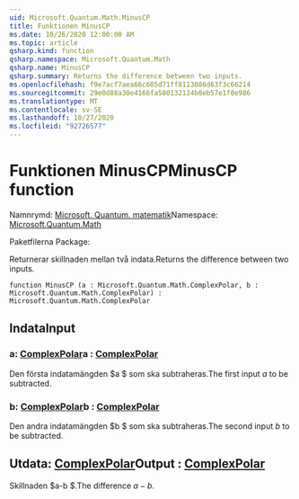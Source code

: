 ```yaml
---
uid: Microsoft.Quantum.Math.MinusCP
title: Funktionen MinusCP
ms.date: 10/26/2020 12:00:00 AM
ms.topic: article
qsharp.kind: function
qsharp.namespace: Microsoft.Quantum.Math
qsharp.name: MinusCP
qsharp.summary: Returns the difference between two inputs.
ms.openlocfilehash: f9e7acf7aea66c605d71ff8113086d63f3c66214
ms.sourcegitcommit: 29e0d88a30e4166fa580132124b0eb57e1f0e986
ms.translationtype: MT
ms.contentlocale: sv-SE
ms.lasthandoff: 10/27/2020
ms.locfileid: "92726577"
---
```

# <a name="minuscp-function"></a><span data-ttu-id="4571e-102">Funktionen MinusCP</span><span class="sxs-lookup"><span data-stu-id="4571e-102">MinusCP function</span></span>

<span data-ttu-id="4571e-103">Namnrymd: [Microsoft. Quantum. matematik](xref:Microsoft.Quantum.Math)</span><span class="sxs-lookup"><span data-stu-id="4571e-103">Namespace: [Microsoft.Quantum.Math](xref:Microsoft.Quantum.Math)</span></span>

<span data-ttu-id="4571e-104">Paketfilerna [](https://nuget.org/packages/)</span><span class="sxs-lookup"><span data-stu-id="4571e-104">Package: [](https://nuget.org/packages/)</span></span>


<span data-ttu-id="4571e-105">Returnerar skillnaden mellan två indata.</span><span class="sxs-lookup"><span data-stu-id="4571e-105">Returns the difference between two inputs.</span></span>

```qsharp
function MinusCP (a : Microsoft.Quantum.Math.ComplexPolar, b : Microsoft.Quantum.Math.ComplexPolar) : Microsoft.Quantum.Math.ComplexPolar
```


## <a name="input"></a><span data-ttu-id="4571e-106">Indata</span><span class="sxs-lookup"><span data-stu-id="4571e-106">Input</span></span>

### <a name="a--complexpolar"></a><span data-ttu-id="4571e-107">a: [ComplexPolar](xref:Microsoft.Quantum.Math.ComplexPolar)</span><span class="sxs-lookup"><span data-stu-id="4571e-107">a : [ComplexPolar](xref:Microsoft.Quantum.Math.ComplexPolar)</span></span>

<span data-ttu-id="4571e-108">Den första indatamängden $a $ som ska subtraheras.</span><span class="sxs-lookup"><span data-stu-id="4571e-108">The first input $a$ to be subtracted.</span></span>


### <a name="b--complexpolar"></a><span data-ttu-id="4571e-109">b: [ComplexPolar](xref:Microsoft.Quantum.Math.ComplexPolar)</span><span class="sxs-lookup"><span data-stu-id="4571e-109">b : [ComplexPolar](xref:Microsoft.Quantum.Math.ComplexPolar)</span></span>

<span data-ttu-id="4571e-110">Den andra indatamängden $b $ som ska subtraheras.</span><span class="sxs-lookup"><span data-stu-id="4571e-110">The second input $b$ to be subtracted.</span></span>



## <a name="output--complexpolar"></a><span data-ttu-id="4571e-111">Utdata: [ComplexPolar](xref:Microsoft.Quantum.Math.ComplexPolar)</span><span class="sxs-lookup"><span data-stu-id="4571e-111">Output : [ComplexPolar](xref:Microsoft.Quantum.Math.ComplexPolar)</span></span>

<span data-ttu-id="4571e-112">Skillnaden $a-b $.</span><span class="sxs-lookup"><span data-stu-id="4571e-112">The difference $a - b$.</span></span>